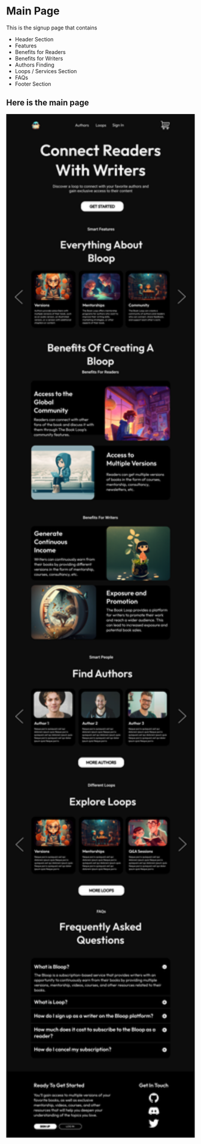 # **Main Page**

This is the signup page that contains 

- Header Section
- Features
- Benefits for Readers
- Benefits for Writers
- Authors Finding
- Loops / Services Section
- FAQs
- Footer Section

## **Here is the main page**

<p align="center"> 
    <img src="../assets/Main-page.png" alt="Main page of Bloop" width="100%" height="80%">
</p>